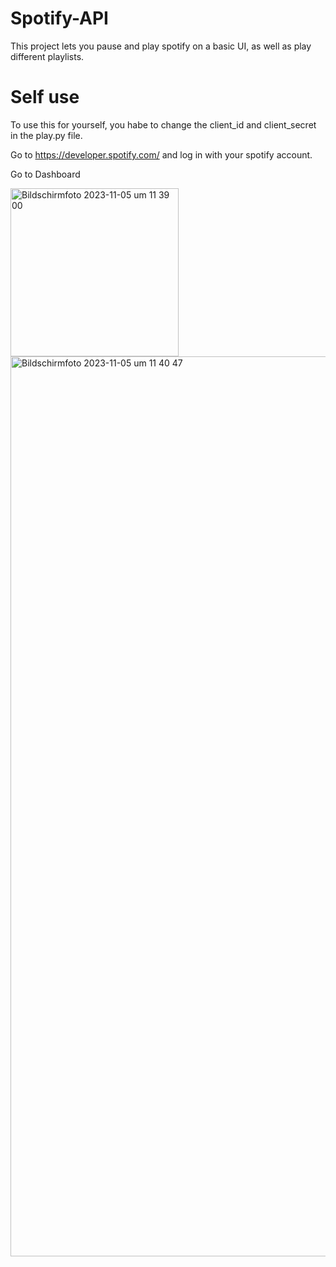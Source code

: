 # Spotify-API
This project lets you pause and play spotify on a basic UI, as well as play different playlists. 

# Self use 
To use this for yourself, you habe to change the client_id and client_secret in the play.py file. 

Go to https://developer.spotify.com/ and log in with your spotify account. 

Go to Dashboard

<img width="269" alt="Bildschirmfoto 2023-11-05 um 11 39 00" src="https://github.com/FabianStroblGit/Spotify-API/assets/117905035/323f055f-16f1-4ff4-97bf-e4e73ef69297">

<img width="1440" alt="Bildschirmfoto 2023-11-05 um 11 40 47" src="https://github.com/FabianStroblGit/Spotify-API/assets/117905035/f461e007-31df-4050-aef0-b580200516cb">
